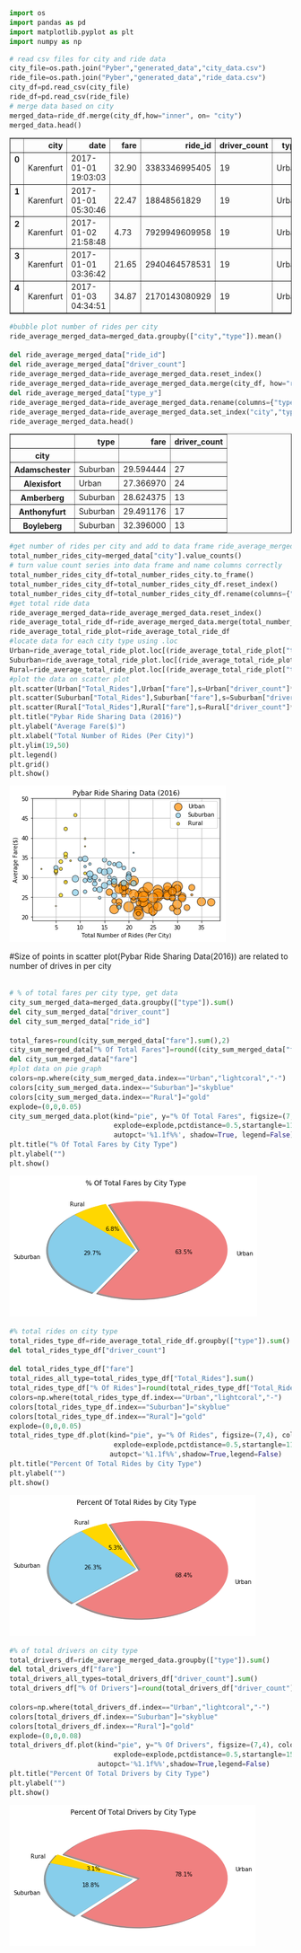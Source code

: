 

```python
import os
import pandas as pd
import matplotlib.pyplot as plt
import numpy as np

```


```python
# read csv files for city and ride data
city_file=os.path.join("Pyber","generated_data","city_data.csv")
ride_file=os.path.join("Pyber","generated_data","ride_data.csv")
city_df=pd.read_csv(city_file)
ride_df=pd.read_csv(ride_file)
# merge data based on city 
merged_data=ride_df.merge(city_df,how="inner", on= "city")
merged_data.head()
```




<div>
<style>
    .dataframe thead tr:only-child th {
        text-align: right;
    }

    .dataframe thead th {
        text-align: left;
    }

    .dataframe tbody tr th {
        vertical-align: top;
    }
</style>
<table border="1" class="dataframe">
  <thead>
    <tr style="text-align: right;">
      <th></th>
      <th>city</th>
      <th>date</th>
      <th>fare</th>
      <th>ride_id</th>
      <th>driver_count</th>
      <th>type</th>
    </tr>
  </thead>
  <tbody>
    <tr>
      <th>0</th>
      <td>Karenfurt</td>
      <td>2017-01-01 19:03:03</td>
      <td>32.90</td>
      <td>3383346995405</td>
      <td>19</td>
      <td>Urban</td>
    </tr>
    <tr>
      <th>1</th>
      <td>Karenfurt</td>
      <td>2017-01-01 05:30:46</td>
      <td>22.47</td>
      <td>18848561829</td>
      <td>19</td>
      <td>Urban</td>
    </tr>
    <tr>
      <th>2</th>
      <td>Karenfurt</td>
      <td>2017-01-02 21:58:48</td>
      <td>4.73</td>
      <td>7929949609958</td>
      <td>19</td>
      <td>Urban</td>
    </tr>
    <tr>
      <th>3</th>
      <td>Karenfurt</td>
      <td>2017-01-01 03:36:42</td>
      <td>21.65</td>
      <td>2940464578531</td>
      <td>19</td>
      <td>Urban</td>
    </tr>
    <tr>
      <th>4</th>
      <td>Karenfurt</td>
      <td>2017-01-03 04:34:51</td>
      <td>34.87</td>
      <td>2170143080929</td>
      <td>19</td>
      <td>Urban</td>
    </tr>
  </tbody>
</table>
</div>




```python
#bubble plot number of rides per city 
ride_average_merged_data=merged_data.groupby(["city","type"]).mean()

del ride_average_merged_data["ride_id"]
del ride_average_merged_data["driver_count"]
ride_average_merged_data=ride_average_merged_data.reset_index()
ride_average_merged_data=ride_average_merged_data.merge(city_df, how="right", on="city")
del ride_average_merged_data["type_y"]
ride_average_merged_data=ride_average_merged_data.rename(columns={"type_x":"type"})
ride_average_merged_data=ride_average_merged_data.set_index("city","type")
ride_average_merged_data.head()
```




<div>
<style>
    .dataframe thead tr:only-child th {
        text-align: right;
    }

    .dataframe thead th {
        text-align: left;
    }

    .dataframe tbody tr th {
        vertical-align: top;
    }
</style>
<table border="1" class="dataframe">
  <thead>
    <tr style="text-align: right;">
      <th></th>
      <th>type</th>
      <th>fare</th>
      <th>driver_count</th>
    </tr>
    <tr>
      <th>city</th>
      <th></th>
      <th></th>
      <th></th>
    </tr>
  </thead>
  <tbody>
    <tr>
      <th>Adamschester</th>
      <td>Suburban</td>
      <td>29.594444</td>
      <td>27</td>
    </tr>
    <tr>
      <th>Alexisfort</th>
      <td>Urban</td>
      <td>27.366970</td>
      <td>24</td>
    </tr>
    <tr>
      <th>Amberberg</th>
      <td>Suburban</td>
      <td>28.624375</td>
      <td>13</td>
    </tr>
    <tr>
      <th>Anthonyfurt</th>
      <td>Suburban</td>
      <td>29.491176</td>
      <td>17</td>
    </tr>
    <tr>
      <th>Boyleberg</th>
      <td>Suburban</td>
      <td>32.396000</td>
      <td>13</td>
    </tr>
  </tbody>
</table>
</div>




```python
#get number of rides per city and add to data frame ride_average_merged_data
total_number_rides_city=merged_data["city"].value_counts()
# turn value count series into data frame and name columns correctly
total_number_rides_city_df=total_number_rides_city.to_frame()
total_number_rides_city_df=total_number_rides_city_df.reset_index()
total_number_rides_city_df=total_number_rides_city_df.rename(columns={"city":"Total_Rides","index":"city"})
#get total ride data  
ride_average_merged_data=ride_average_merged_data.reset_index()
ride_average_total_ride_df=ride_average_merged_data.merge(total_number_rides_city_df, on="city", how="inner")
ride_average_total_ride_plot=ride_average_total_ride_df
#locate data for each city type using .loc
Urban=ride_average_total_ride_plot.loc[(ride_average_total_ride_plot["type"]=="Urban")&(ride_average_total_ride_plot["city"])]
Suburban=ride_average_total_ride_plot.loc[(ride_average_total_ride_plot["type"]=="Suburban")&(ride_average_total_ride_plot["city"])]
Rural=ride_average_total_ride_plot.loc[(ride_average_total_ride_plot["type"]=="Rural")&(ride_average_total_ride_plot["city"])]
#plot the data on scatter plot
plt.scatter(Urban["Total_Rides"],Urban["fare"],s=Urban["driver_count"]*5,c="darkorange",alpha=0.7,edgecolors="black", label="Urban")
plt.scatter(Suburban["Total_Rides"],Suburban["fare"],s=Suburban["driver_count"]*5,c="skyblue",alpha=0.7,edgecolors="black", label="Suburban")
plt.scatter(Rural["Total_Rides"],Rural["fare"],s=Rural["driver_count"]*5,c="gold",alpha=0.7,edgecolors="black", label="Rural")
plt.title("Pybar Ride Sharing Data (2016)")
plt.ylabel("Average Fare($)")
plt.xlabel("Total Number of Rides (Per City)")
plt.ylim(19,50)
plt.legend()
plt.grid()
plt.show()
```


![png](output_3_0.png)


#Size of points in scatter plot(Pybar Ride Sharing Data(2016)) are related to number of drives in per city


```python

# % of total fares per city type, get data
city_sum_merged_data=merged_data.groupby(["type"]).sum()
del city_sum_merged_data["driver_count"]
del city_sum_merged_data["ride_id"]

total_fares=round(city_sum_merged_data["fare"].sum(),2)
city_sum_merged_data["% Of Total Fares"]=round((city_sum_merged_data["fare"]/total_fares*100),2)
del city_sum_merged_data["fare"]
#plot data on pie graph
colors=np.where(city_sum_merged_data.index=="Urban","lightcoral","-")
colors[city_sum_merged_data.index=="Suburban"]="skyblue"
colors[city_sum_merged_data.index=="Rural"]="gold"
explode=(0,0,0.05)
city_sum_merged_data.plot(kind="pie", y="% Of Total Fares", figsize=(7,4), colors=colors,
                          explode=explode,pctdistance=0.5,startangle=110,
                          autopct='%1.1f%%', shadow=True, legend=False)
plt.title("% Of Total Fares by City Type")
plt.ylabel("")                       
plt.show()


```


![png](output_5_0.png)



```python
#% total rides on city type
total_rides_type_df=ride_average_total_ride_df.groupby(["type"]).sum()
del total_rides_type_df["driver_count"]

del total_rides_type_df["fare"]
total_rides_all_type=total_rides_type_df["Total_Rides"].sum()
total_rides_type_df["% Of Rides"]=round(total_rides_type_df["Total_Rides"]/total_rides_all_type*100,1)
colors=np.where(total_rides_type_df.index=="Urban","lightcoral","-")
colors[total_rides_type_df.index=="Suburban"]="skyblue"
colors[total_rides_type_df.index=="Rural"]="gold"
explode=(0,0,0.05)
total_rides_type_df.plot(kind="pie", y="% Of Rides", figsize=(7,4), colors=colors,
                          explode=explode,pctdistance=0.5,startangle=110, 
                         autopct='%1.1f%%',shadow=True,legend=False)
plt.title("Percent Of Total Rides by City Type")
plt.ylabel("")                       
plt.show()

```


![png](output_6_0.png)



```python
#% of total drivers on city type 
total_drivers_df=ride_average_merged_data.groupby(["type"]).sum()
del total_drivers_df["fare"]
total_drivers_all_types=total_drivers_df["driver_count"].sum()
total_drivers_df["% Of Drivers"]=round(total_drivers_df["driver_count"]/total_drivers_all_types*100,2)

colors=np.where(total_drivers_df.index=="Urban","lightcoral","-")
colors[total_drivers_df.index=="Suburban"]="skyblue"
colors[total_drivers_df.index=="Rural"]="gold"
explode=(0,0,0.08)
total_drivers_df.plot(kind="pie", y="% Of Drivers", figsize=(7,4), colors=colors,
                          explode=explode,pctdistance=0.5,startangle=150,
                      autopct='%1.1f%%',shadow=True,legend=False)
plt.title("Percent Of Total Drivers by City Type")
plt.ylabel("")                       
plt.show()


```


![png](output_7_0.png)

